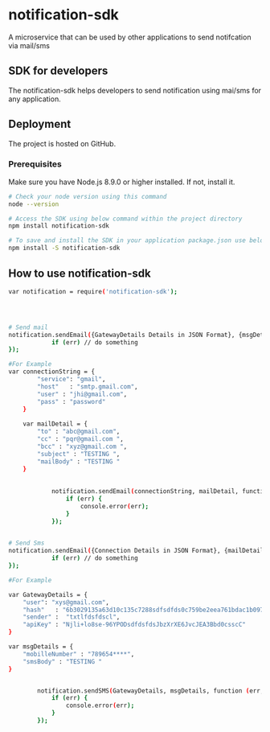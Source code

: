 # notification-sdk
A microservice that can be used by other applications to send notifcation via mail/sms

## SDK for developers
The notification-sdk helps developers to send notification using mai/sms for any application.

## Deployment
The project is hosted on GitHub. 

### Prerequisites
Make sure you have Node.js 8.9.0 or higher installed. If not, install it.

```sh
# Check your node version using this command
node --version
```
```sh
# Access the SDK using below command within the project directory
npm install notification-sdk

# To save and install the SDK in your application package.json use below command within the project directory.
npm install -S notification-sdk
```

## How to use notification-sdk
```sh
var notification = require('notification-sdk');




# Send mail
notification.sendEmail({GatewayDetails Details in JSON Format}, {msgDetails details in JSON format}, function (err, data) {
            if (err) // do something
});

#For Example
var connectionString = {
        "service": "gmail",
        "host"   : "smtp.gmail.com",
        "user" : "jhi@gmail.com",
        "pass" : "password"
    }
    
    var mailDetail = {
        "to" : "abc@gmail.com",
        "cc" : "pqr@gmail.com ",
        "bcc" : "xyz@gmail.com ",
        "subject" : "TESTING ",
        "mailBody" : "TESTING "
    }
    
    
            notification.sendEmail(connectionString, mailDetail, function (err, data) {
                if (err) {
                    console.error(err);
                }
            });
    

# Send Sms
notification.sendEmail({Connection Details in JSON Format}, {mailDetail details in JSON format}, function (err, data) {
            if (err) // do something
});

#For Example

var GatewayDetails = {
    "user": "xys@gmail.com",
    "hash"   : "6b3029135a63d10c135c7288sdfsdfds0c759be2eea761bdac1b0975c0112dfd920a55fb",
    "sender" :  "txtlfdsfdscl",
    "apiKey" : "Njli+lo8se-96YPODsdfdsfdsJbzXrXE6JvcJEA3Bbd0csscC"
}

var msgDetails = {
    "mobilleNumber" : "789654****",
    "smsBody" : "TESTING "
}


        notification.sendSMS(GatewayDetails, msgDetails, function (err, data) {
            if (err) {
                console.error(err);
            }
        });
```